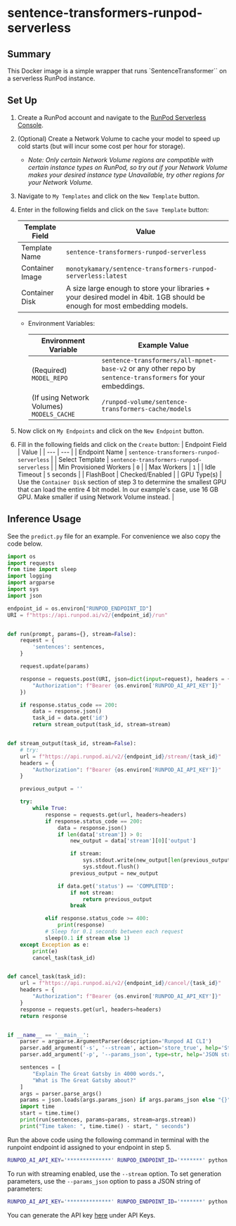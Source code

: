 # sentence-transformers-runpod-serverless

## Summary
This Docker image is a simple wrapper that runs `SentenceTransformer`` on a serverless RunPod instance.

## Set Up
1. Create a RunPod account and navigate to the [RunPod Serverless Console](https://www.runpod.io/console/serverless).
2. (Optional) Create a Network Volume to cache your model to speed up cold starts (but will incur some cost per hour for storage).
    - *Note: Only certain Network Volume regions are compatible with certain instance types on RunPod, so try out if your Network Volume makes your desired instance type Unavailable, try other regions for your Network Volume.*

3. Navigate to `My Templates` and click on the `New Template` button.
4. Enter in the following fields and click on the `Save Template` button:

    | Template Field | Value |
    | --- | --- |
    | Template Name | `sentence-transformers-runpod-serverless` |
    | Container Image | `monotykamary/sentence-transformers-runpod-serverless:latest` |
    | Container Disk | A size large enough to store your libraries + your desired model in 4bit. 1GB should be enough for most embedding models. |

    - Environment Variables:

        | Environment Variable | Example Value |
        | --- | --- |
        | (Required) `MODEL_REPO` | `sentence-transformers/all-mpnet-base-v2` or any other repo by `sentence-transformers` for your embeddings. |
        | (If using Network Volumes) `MODELS_CACHE` | `/runpod-volume/sentence-transformers-cache/models` |

4. Now click on `My Endpoints` and click on the `New Endpoint` button.
5. Fill in the following fields and click on the `Create` button:
    | Endpoint Field | Value |
    | --- | --- |
    | Endpoint Name | `sentence-transformers-runpod-serverless` |
    | Select Template | `sentence-transformers-runpod-serverless` |
    | Min Provisioned Workers | `0` |
    | Max Workers | `1` |
    | Idle Timeout | `5` seconds |
    | FlashBoot | Checked/Enabled |
    | GPU Type(s) | Use the `Container Disk` section of step 3 to determine the smallest GPU that can load the entire 4 bit model. In our example's case, use 16 GB GPU. Make smaller if using Network Volume instead. |

## Inference Usage
See the `predict.py` file for an example. For convenience we also copy the code below.

```py
import os
import requests
from time import sleep
import logging
import argparse
import sys
import json

endpoint_id = os.environ["RUNPOD_ENDPOINT_ID"]
URI = f"https://api.runpod.ai/v2/{endpoint_id}/run"


def run(prompt, params={}, stream=False):
    request = {
        'sentences': sentences,
    }

    request.update(params)

    response = requests.post(URI, json=dict(input=request), headers = {
        "Authorization": f"Bearer {os.environ['RUNPOD_AI_API_KEY']}"
    })

    if response.status_code == 200:
        data = response.json()
        task_id = data.get('id')
        return stream_output(task_id, stream=stream)


def stream_output(task_id, stream=False):
    # try:
    url = f"https://api.runpod.ai/v2/{endpoint_id}/stream/{task_id}"
    headers = {
        "Authorization": f"Bearer {os.environ['RUNPOD_AI_API_KEY']}"
    }

    previous_output = ''

    try:
        while True:
            response = requests.get(url, headers=headers)
            if response.status_code == 200:
                data = response.json()
                if len(data['stream']) > 0:
                    new_output = data['stream'][0]['output']

                    if stream:
                        sys.stdout.write(new_output[len(previous_output):])
                        sys.stdout.flush()
                    previous_output = new_output

                if data.get('status') == 'COMPLETED':
                    if not stream:
                        return previous_output
                    break

            elif response.status_code >= 400:
                print(response)
            # Sleep for 0.1 seconds between each request
            sleep(0.1 if stream else 1)
    except Exception as e:
        print(e)
        cancel_task(task_id)


def cancel_task(task_id):
    url = f"https://api.runpod.ai/v2/{endpoint_id}/cancel/{task_id}"
    headers = {
        "Authorization": f"Bearer {os.environ['RUNPOD_AI_API_KEY']}"
    }
    response = requests.get(url, headers=headers)
    return response


if __name__ == '__main__':
    parser = argparse.ArgumentParser(description='Runpod AI CLI')
    parser.add_argument('-s', '--stream', action='store_true', help='Stream output')
    parser.add_argument('-p', '--params_json', type=str, help='JSON string of generation params')

    sentences = [
        "Explain The Great Gatsby in 4000 words.",
        "What is The Great Gatsby about?"
    ]
    args = parser.parse_args()
    params = json.loads(args.params_json) if args.params_json else "{}"
    import time
    start = time.time()
    print(run(sentences, params=params, stream=args.stream))
    print("Time taken: ", time.time() - start, " seconds")
```

Run the above code using the following command in terminal with the runpoint endpoint id assigned to your endpoint in step 5.
```bash
RUNPOD_AI_API_KEY='**************' RUNPOD_ENDPOINT_ID='*******' python predict.py
```
To run with streaming enabled, use the `--stream` option. To set generation parameters, use the `--params_json` option to pass a JSON string of parameters:
```bash
RUNPOD_AI_API_KEY='**************' RUNPOD_ENDPOINT_ID='*******' python predict.py --params_json '{"sentences": ["Explain The Great Gatsby in 4000 words.", "What is The Great Gatsby about?"], normalize_embeddings: true}'
```
You can generate the API key [here](https://www.runpod.io/console/serverless/user/settings) under API Keys.
